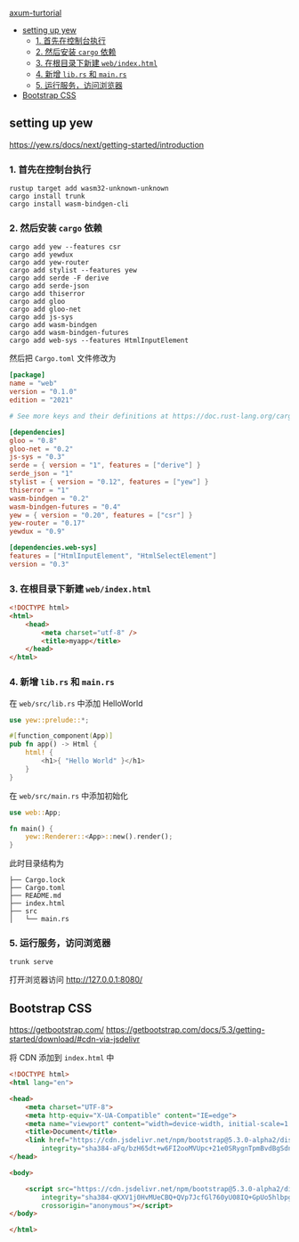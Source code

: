 [axum-turtorial](./README.md)

- [setting up yew](#setting-up-yew)
  - [1. 首先在控制台执行](#1-首先在控制台执行)
  - [2. 然后安装 `cargo` 依赖](#2-然后安装-cargo-依赖)
  - [3. 在根目录下新建 `web/index.html`](#3-在根目录下新建-webindexhtml)
  - [4. 新增 `lib.rs` 和 `main.rs`](#4-新增-librs-和-mainrs)
  - [5. 运行服务，访问浏览器](#5-运行服务访问浏览器)
- [Bootstrap CSS](#bootstrap-css)

## setting up yew

https://yew.rs/docs/next/getting-started/introduction

### 1. 首先在控制台执行

```shell
rustup target add wasm32-unknown-unknown
cargo install trunk
cargo install wasm-bindgen-cli
```

### 2. 然后安装 `cargo` 依赖

```shell
cargo add yew --features csr 
cargo add yewdux 
cargo add yew-router
cargo add stylist --features yew
cargo add serde -F derive
cargo add serde-json
cargo add thiserror
cargo add gloo 
cargo add gloo-net
cargo add js-sys
cargo add wasm-bindgen
cargo add wasm-bindgen-futures
cargo add web-sys --features HtmlInputElement 
```

然后把 `Cargo.toml` 文件修改为

```toml
[package]
name = "web"
version = "0.1.0"
edition = "2021"

# See more keys and their definitions at https://doc.rust-lang.org/cargo/reference/manifest.html

[dependencies]
gloo = "0.8"
gloo-net = "0.2"
js-sys = "0.3"
serde = { version = "1", features = ["derive"] }
serde_json = "1"
stylist = { version = "0.12", features = ["yew"] }
thiserror = "1"
wasm-bindgen = "0.2"
wasm-bindgen-futures = "0.4"
yew = { version = "0.20", features = ["csr"] }
yew-router = "0.17"
yewdux = "0.9"

[dependencies.web-sys]
features = ["HtmlInputElement", "HtmlSelectElement"]
version = "0.3"
```

### 3. 在根目录下新建 `web/index.html`

```html
<!DOCTYPE html>
<html>
    <head>
        <meta charset="utf-8" />
        <title>myapp</title>
    </head>
</html>
```
   
### 4. 新增 `lib.rs` 和 `main.rs`
在 `web/src/lib.rs` 中添加 HelloWorld

```rust
use yew::prelude::*;

#[function_component(App)]
pub fn app() -> Html {
    html! {
        <h1>{ "Hello World" }</h1>
    }
}
```

在 `web/src/main.rs` 中添加初始化

```rust
use web::App;

fn main() {
    yew::Renderer::<App>::new().render();
}
```

此时目录结构为

```shell
├── Cargo.lock
├── Cargo.toml
├── README.md
├── index.html
├── src
│   └── main.rs
```

### 5. 运行服务，访问浏览器

```shell
trunk serve
```

打开浏览器访问 http://127.0.0.1:8080/

## Bootstrap CSS

https://getbootstrap.com/
https://getbootstrap.com/docs/5.3/getting-started/download/#cdn-via-jsdelivr

将 CDN 添加到 `index.html` 中

```html
<!DOCTYPE html>
<html lang="en">

<head>
    <meta charset="UTF-8">
    <meta http-equiv="X-UA-Compatible" content="IE=edge">
    <meta name="viewport" content="width=device-width, initial-scale=1.0">
    <title>Document</title>
    <link href="https://cdn.jsdelivr.net/npm/bootstrap@5.3.0-alpha2/dist/css/bootstrap.min.css" rel="stylesheet"
        integrity="sha384-aFq/bzH65dt+w6FI2ooMVUpc+21e0SRygnTpmBvdBgSdnuTN7QbdgL+OapgHtvPp" crossorigin="anonymous">
</head>

<body>

    <script src="https://cdn.jsdelivr.net/npm/bootstrap@5.3.0-alpha2/dist/js/bootstrap.bundle.min.js"
        integrity="sha384-qKXV1j0HvMUeCBQ+QVp7JcfGl760yU08IQ+GpUo5hlbpg51QRiuqHAJz8+BrxE/N"
        crossorigin="anonymous"></script>
</body>

</html>
```

